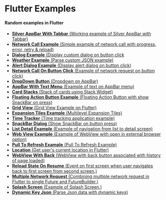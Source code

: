# Flutter Examples

#### Random examples in Flutter
- <a href="https://github.com/sharmadhiraj/flutter_examples/blob/master/lib/screens/silver-appbar-with-tabbar.dart" target="_blank">**Silver AppBar With Tabbar** (Working example of Silver AppBar with Tabbar)</a></a></a>
- <a href="https://github.com/sharmadhiraj/flutter_examples/blob/master/lib/screens/network-example.dart" target="_blank">**Network Call Example** (Simple example of network call with progress, error, retry & reload)</a></a>
- <a href="https://github.com/sharmadhiraj/flutter_examples/blob/master/lib/screens/dialog.dart" target="_blank">**Dialog Example** (Display custom dialog on button click
- <a href="https://github.com/sharmadhiraj/flutter_examples/blob/master/lib/screens/weather.dart" target="_blank">**Weather Example** (Parse custom JSON example)</a></a>
- <a href="https://github.com/sharmadhiraj/flutter_examples/blob/master/lib/screens/alert-dialog.dart" target="_blank">**Alert Dialog Example** (Display alert dialog on button click)</a></a>
- <a href="https://github.com/sharmadhiraj/flutter_examples/blob/master/lib/screens/posts.dart" target="_blank">**Network Call On Button Click** (Example of network request on button click)</a></a>
- <a href="https://github.com/sharmadhiraj/flutter_examples/blob/master/lib/screens/dropdown-button-navigation.dart" target="_blank">**DropDown Button** (Dropdown on AppBar)</a></a>
- <a href="https://github.com/sharmadhiraj/flutter_examples/blob/master/lib/screens/app-bar-with-text-menu.dart" target="_blank">**AppBar With Text Menu** (Example of text on AppBar menu)</a></a>
- <a href="https://github.com/sharmadhiraj/flutter_examples/blob/master/lib/screens/stack-of-cards.dart" target="_blank">**Card Stacks** (Stack of cards using Stack Widget)</a></a>
- <a href="https://github.com/sharmadhiraj/flutter_examples/blob/master/lib/screens/fab.dart" target="_blank">**Floating Action Button Example** (Floating Action Button with show SnackBar on press)</a></a>
- <a href="https://github.com/sharmadhiraj/flutter_examples/blob/master/lib/screens/grid-view.dart" target="_blank">**Grid View** (Grid View Example on Flutter)</a></a>
- <a href="https://github.com/sharmadhiraj/flutter_examples/blob/master/lib/screens/expansion-tiles.dart" target="_blank">**Expansion Tiles Example** (Multilevel Expansion Tiles)</a></a>
- <a href="https://github.com/sharmadhiraj/flutter_examples/blob/master/lib/screens/time-tracking.dart" target="_blank">**Time Tracker** (Time tracking application example)</a></a>
- <a href="https://github.com/sharmadhiraj/flutter_examples/blob/master/lib/screens/snackbar-dialog.dart" target="_blank">**SnackBar Dialog** (Show SnackBar on button press)</a></a>
- <a href="https://github.com/sharmadhiraj/flutter_examples/blob/master/lib/screens/list-detail-example.dart" target="_blank">**List Detail Example** (Example of navigation from list to detail screen)</a></a>
- <a href="https://github.com/sharmadhiraj/flutter_examples/blob/master/lib/screens/webview-example.dart" target="_blank">**Web View Example** (Example of WebView with open in external browser option)</a></a>
- <a href="https://github.com/sharmadhiraj/flutter_examples/blob/master/lib/screens/pull_to_refresh.dart" target="_blank">**Pull To Refresh Example** (Pull To Refresh Example)</a></a>
- <a href="https://github.com/sharmadhiraj/flutter_examples/blob/master/lib/screens/location.dart" target="_blank">**Location** (Get user's current location in Flutter)</a></a>
- <a href="https://github.com/sharmadhiraj/flutter_examples/blob/master/lib/screens/webview_back.dart" target="_blank">**WebView With Back** (WebView with back button associated with history of page loaded)</a></a>
- <a href="https://github.com/sharmadhiraj/flutter_examples/blob/master/lib/screens/reload_state_on_resume.dart" target="_blank">**Reload State On Resume** (Event on first screen when user navigates back to first screen from second screen.)</a></a>
- <a href="https://github.com/sharmadhiraj/flutter_examples/blob/master/lib/screens/multiple_network_requests.dart" target="_blank">**Multiple Network Request** (Combining multiple network request in Flutter to single Future and FutureBuilder.)</a></a>
- <a href="https://github.com/sharmadhiraj/flutter_examples/blob/master/lib/screens/splash.dart" target="_blank">**Splash Screen** (Example of Splash Screen.)</a></a>
- <a href="https://github.com/sharmadhiraj/flutter_examples/blob/master/lib/screens/dynamic_key_json.dart" target="_blank">**Dynamic Key Json** (Parse Json data with dynamic keys)</a></a>